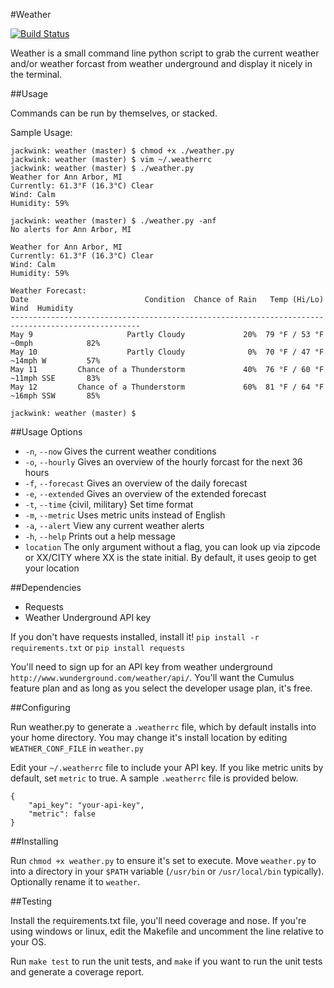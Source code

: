 #Weather 

[![Build Status](https://travis-ci.org/JackWink/Weather.svg?branch=master)](https://travis-ci.org/JackWink/Weather)

Weather is a small command line python script to grab the current weather and/or weather forcast from weather underground and display it nicely in the terminal.

##Usage

Commands can be run by themselves, or stacked.

Sample Usage:

	jackwink: weather (master) $ chmod +x ./weather.py
	jackwink: weather (master) $ vim ~/.weatherrc
	jackwink: weather (master) $ ./weather.py
	Weather for Ann Arbor, MI
	Currently: 61.3°F (16.3°C) Clear
	Wind: Calm
	Humidity: 59%

	jackwink: weather (master) $ ./weather.py -anf
	No alerts for Ann Arbor, MI

	Weather for Ann Arbor, MI
	Currently: 61.3°F (16.3°C) Clear
	Wind: Calm
	Humidity: 59%

	Weather Forecast:
	Date                          Condition  Chance of Rain   Temp (Hi/Lo)        Wind  Humidity
	---------------------------------------------------------------------------------------------------
	May 9                     Partly Cloudy             20%  79 °F / 53 °F  ~0mph            82%
	May 10                    Partly Cloudy              0%  70 °F / 47 °F  ~14mph W         57%
	May 11         Chance of a Thunderstorm             40%  76 °F / 60 °F  ~11mph SSE       83%
	May 12         Chance of a Thunderstorm             60%  81 °F / 64 °F  ~16mph SSW       85%
	
	jackwink: weather (master) $ 

##Usage Options

- `-n`, `--now`  Gives the current weather conditions 
- `-o`, `--hourly`  Gives an overview of the hourly forcast for the next 36 hours 
- `-f`, `--forecast`  Gives an overview of the daily forecast 
- `-e`, `--extended`  Gives an overview of the extended forecast 
- `-t`, `--time`  {civil, military}  Set time format
- `-m`, `--metric` Uses metric units instead of English 
- `-a`, `--alert` View any current weather alerts
- `-h`, `--help`  Prints out a help message
- `location`  The only argument without a flag, you can look up via zipcode or XX/CITY where XX is the state initial.  By default, it uses geoip to get your location

##Dependencies

- Requests
- Weather Underground API key 

If you don't have requests installed, install it! `pip install -r requirements.txt` or `pip install requests` 

You'll need to sign up for an API key from weather underground `http://www.wunderground.com/weather/api/`.  You'll want the Cumulus feature plan and as long as you select the developer usage plan, it's free.  

##Configuring

Run weather.py to generate a `.weatherrc` file, which by default installs into your home directory.  You may change it's install location by editing `WEATHER_CONF_FILE` in `weather.py`

Edit your `~/.weatherrc` file to include your API key.  If you like metric units by default, set `metric` to true. A sample `.weatherrc` file is provided below.

	{
		"api_key": "your-api-key",
		"metric": false
	}
	

##Installing

Run `chmod +x weather.py` to ensure it's set to execute.  Move `weather.py` to into a directory in your `$PATH` variable (`/usr/bin` or `/usr/local/bin` typically). Optionally rename it to `weather`.   

##Testing

Install the requirements.txt file, you'll need coverage and nose. If you're using windows or linux, edit the Makefile and uncomment the line relative to your OS.  

Run `make test` to run the unit tests, and `make` if you want to run the unit tests and generate a coverage report.


